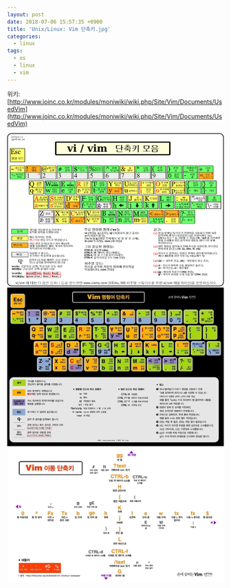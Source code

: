 ```yaml
---
layout: post
date: 2018-07-06 15:57:35 +0900
title: 'Unix/Linux: Vim 단축키.jpg'
categories:
  - linux
tags:
  - os
  - linux
  - vim
---
```


위키: [http://www.joinc.co.kr/modules/moniwiki/wiki.php/Site/Vim/Documents/UsedVim](http://www.joinc.co.kr/modules/moniwiki/wiki.php/Site/Vim/Documents/UsedVim)

![](/images/vim-hotkey-1.png)
![](/images/vim-hotkey-2.jpg)
